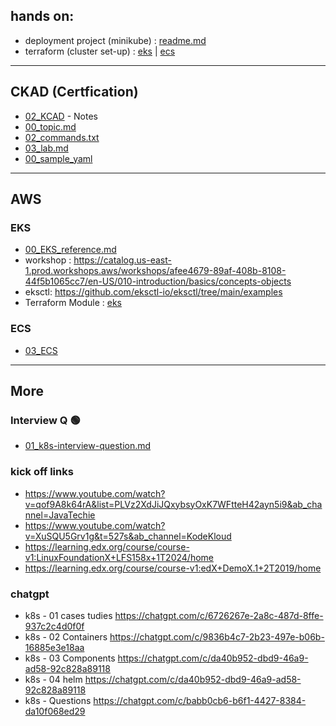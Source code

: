 ## hands on:
- deployment project (minikube) : [readme.md](../deployment/readme.md)
- terraform (cluster set-up) :  [eks](../04_terraform/project/aws-config-maps/03_outbound/modules/eks)  | [ecs](../04_terraform/project/aws-config-maps/03_outbound/modules/ecs)

---
## CKAD (Certfication)
- [02_KCAD](02_KCAD) - Notes
- [00_topic.md](02_KCAD/00_topic.md)
- [02_commands.txt](02_KCAD/02_commands.txt)
- [03_lab.md](02_KCAD/03_lab.md)
- [00_sample_yaml](02_KCAD/00_sample_yaml)

---
## AWS
### EKS
- [00_EKS_reference.md](04_EKS/00_EKS_reference.md)
- workshop : https://catalog.us-east-1.prod.workshops.aws/workshops/afee4679-89af-408b-8108-44f5b1065cc7/en-US/010-introduction/basics/concepts-objects
- eksctl: https://github.com/eksctl-io/eksctl/tree/main/examples
- Terraform Module : [eks](../04_terraform/project/aws-config-maps/03_outbound/modules/eks)

### ECS
- [03_ECS](03_ECS)

---
## More
### Interview Q :green_circle:
- [01_k8s-interview-question.md](01_k8s-interview-question.md)

### kick off links
- https://www.youtube.com/watch?v=qof9A8k64rA&list=PLVz2XdJiJQxybsyOxK7WFtteH42ayn5i9&ab_channel=JavaTechie
- https://www.youtube.com/watch?v=XuSQU5Grv1g&t=527s&ab_channel=KodeKloud
- https://learning.edx.org/course/course-v1:LinuxFoundationX+LFS158x+1T2024/home
- https://learning.edx.org/course/course-v1:edX+DemoX.1+2T2019/home

### chatgpt
- k8s - 01 cases tudies https://chatgpt.com/c/6726267e-2a8c-487d-8ffe-937c2c4d0f0f
- k8s - 02 Containers https://chatgpt.com/c/9836b4c7-2b23-497e-b06b-16885e3e18aa
- k8s - 03 Components https://chatgpt.com/c/da40b952-dbd9-46a9-ad58-92c828a89118
- k8s - 04 helm https://chatgpt.com/c/da40b952-dbd9-46a9-ad58-92c828a89118
- k8s - Questions https://chatgpt.com/c/babb0cb6-b6f1-4427-8384-da10f068ed29